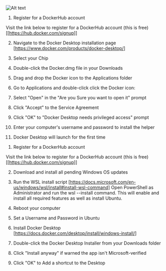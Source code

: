 <!-- IMAGES -->
![Alt text](image.png)
<!-- IMAGES -->


<!-- Installing Docker on macOS -->
1. Register for a DockerHub account

Visit the link below to register for a DockerHub account (this is free) [[https://hub.docker.com/signup]]

2. Navigate to the Docker Desktop installation page [https://www.docker.com/products/docker-desktop/]

3. Select your Chip

4. Double-click the Docker.dmg file in your Downloads

5. Drag and drop the Docker icon to the Applications folder

6. Go to Applications and double-click click the Docker icon:

7. Select "Open" in the "Are you Sure you want to open it" prompt

8. Click "Accept" to the Service Agreement

9. Click "OK" to "Docker Desktop needs privileged access" prompt

10. Enter your computer's username and password to install the helper

11. Docker Desktop will launch for the first time


<!-- Installing Docker with WSL2 on Windows 10/11 -->

1. Register for a DockerHub account

Visit the link below to register for a DockerHub account (this is free) [[https://hub.docker.com/signup]]

2. Download and install all pending Windows OS updates

3. Run the WSL install script [https://docs.microsoft.com/en-us/windows/wsl/install#install-wsl-command]
Open PowerShell as Administrator and run the wsl --install command. This will enable and install all required features as well as install Ubuntu.

4. Reboot your computer

5. Set a Username and Password in Ubuntu

6. Install Docker Desktop [https://docs.docker.com/desktop/install/windows-install/]

7. Double-click the Docker Desktop Installer from your Downloads folder

8. Click "Install anyway" if warned the app isn't Microsoft-verified

9. Click "OK" to Add a shortcut to the Desktop